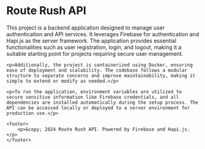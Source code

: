 <!DOCTYPE html>
<html lang="en">
<head>
    <meta charset="UTF-8">
    <meta name="viewport" content="width=device-width, initial-scale=1.0">
    <title>Route Rush API</title>
</head>
<body>
    <h1>Route Rush API</h1>
    <p>This project is a backend application designed to manage user authentication and API services. It leverages Firebase for authentication and Hapi.js as the server framework. The application provides essential functionalities such as user registration, login, and logout, making it a suitable starting point for projects requiring secure user management.</p>

    <p>Additionally, the project is containerized using Docker, ensuring ease of deployment and scalability. The codebase follows a modular structure to separate concerns and improve maintainability, making it simple to extend or modify as needed.</p>

    <p>To run the application, environment variables are utilized to secure sensitive information like Firebase credentials, and all dependencies are installed automatically during the setup process. The API can be accessed locally or deployed to a server environment for production use.</p>

    <footer>
        <p>&copy; 2024 Route Rush API. Powered by Firebase and Hapi.js.</p>
    </footer>
</body>
</html>
